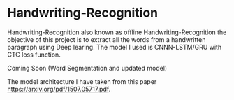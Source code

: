 # Handwriting-Recognition

Handwriting-Recognition also known as offline Handwriting-Recognition the objective of this project is to extract all the words from a handwritten paragraph using Deep learing. The model I used is CNNN-LSTM/GRU with CTC loss function. 

Coming Soon (Word Segmentation and updated model)

The model architecture I have taken from this paper https://arxiv.org/pdf/1507.05717.pdf. 

